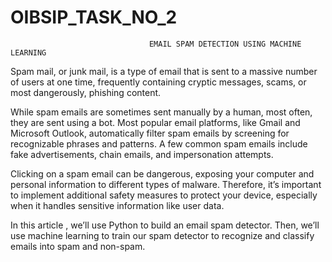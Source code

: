 # OIBSIP_TASK_NO_2
                                   EMAIL SPAM DETECTION USING MACHINE LEARNING 
Spam mail, or junk mail, is a type of email that is sent to a massive number of users at one time, frequently containing cryptic messages, scams, or most dangerously, phishing content.

While spam emails are sometimes sent manually by a human, most often, they are sent using a bot. Most popular email platforms, like Gmail and Microsoft Outlook, automatically filter spam emails by screening for recognizable phrases and patterns. A few common spam emails include fake advertisements, chain emails, and impersonation attempts. 

Clicking on a spam email can be dangerous, exposing your computer and personal information to different types of malware. Therefore, it’s important to implement additional safety measures to protect your device, especially when it handles sensitive information like user data.

In this article , we’ll use Python to build an email spam detector. Then, we’ll use machine learning to train our spam detector to recognize and classify emails into spam and non-spam. 
